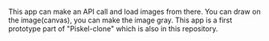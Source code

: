 This app can make an API call and load images from there. You can draw on the image(canvas), you can make the image gray. This app is a first prototype part of "Piskel-clone" which is also in this repository. 
